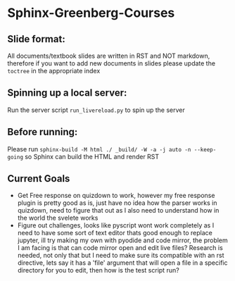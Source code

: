 # Sphinx-Greenberg-Courses

## Slide format:
All documents/textbook slides are written in RST and NOT markdown, therefore if you want to add new documents in slides please update the `toctree` in the appropriate index

## Spinning up a local server:
Run the server script `run_livereload.py` to spin up the server

## Before running:
Please run `sphinx-build -M html ./ _build/ -W -a -j auto -n --keep-going` so Sphinx can build the HTML and render RST

## Current Goals

- Get Free response on quizdown to work, however my free response plugin is pretty good as is, just have no idea how the parser works in quizdown, need to figure that out as I also need to understand how in the world the svelete works
- Figure out challenges, looks like pyscript wont work completely as I need to have some sort of text editor thats good enough to replace jupyter, ill try making my own with pyodide and code mirror, the problem I am facing is that can code mirror open and edit live files? Research is needed, not only that but I need to make sure its compatible with an rst directive, lets say it has a 'file' argument that will open a file in a specific directory for you to edit, then how is the test script run?